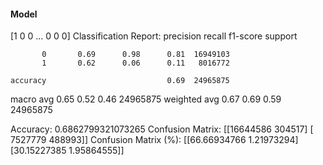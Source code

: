 #### Model
[1 0 0 ... 0 0 0]
Classification Report:
              precision    recall  f1-score   support

           0       0.69      0.98      0.81  16949103
           1       0.62      0.06      0.11   8016772

    accuracy                           0.69  24965875
   macro avg       0.65      0.52      0.46  24965875
weighted avg       0.67      0.69      0.59  24965875

Accuracy: 0.6862799321073265
Confusion Matrix:
[[16644586   304517]
 [ 7527779   488993]]
Confusion Matrix (%):
[[66.66934766  1.21973294]
 [30.15227385  1.95864555]]
